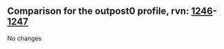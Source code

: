 ## Comparison for the outpost0 profile, rvn: [1246](https://github.com/PRO100KatYT/FortniteProfileRevisions/tree/main/profiles/outpost0/1246%20outpost0.json)-[1247](https://github.com/PRO100KatYT/FortniteProfileRevisions/tree/main/profiles/outpost0/1247%20outpost0.json)

No changes
